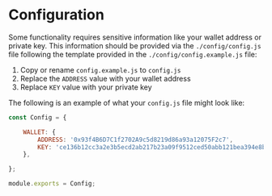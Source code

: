 # Configuration

Some functionality requires sensitive information like your wallet address or private key. 
This information should be provided via the `./config/config.js` file following the template provided 
in the `./config/config.example.js` file:

1) Copy or rename `config.example.js` to `config.js`
2) Replace the `ADDRESS` value with your wallet address
3) Replace `KEY` value with your private key

The following is an example of what your `config.js` file might look like:
```js
const Config = {

    WALLET: {
        ADDRESS: '0x93f4B6D7C1f2702A9c5d8219d86a93a12075F2c7',
        KEY: 'ce136b12cc3a2e3b5ecd2ab217b23a09f9512ced50abb121bea394e8bcd3b40b'
    },

};

module.exports = Config;
```
